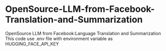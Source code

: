 # OpenSource-LLM-from-Facebook-Translation-and-Summarization
OpenSource LLM from Facebook:Language Translation and Summarization
This code use .env file with environment variable as HUGGING_FACE_API_KEY
